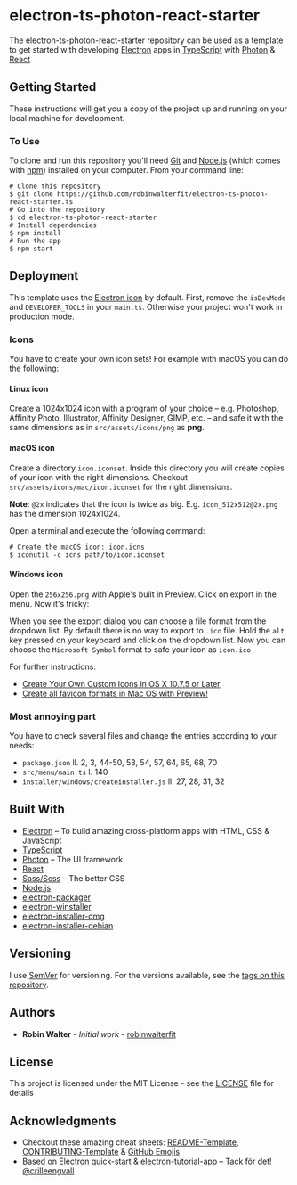 # electron-ts-photon-react-starter

The electron-ts-photon-react-starter repository can be used as a template to get started with developing [Electron](https://electronjs.org/) apps in [TypeScript](https://www.typescriptlang.org/) with [Photon](http://photonkit.com/) & [React](https://reactjs.org/)

## Getting Started

These instructions will get you a copy of the project up and running on your local machine for development.

### To Use

To clone and run this repository you'll need [Git](https://git-scm.com/) and [Node.js](https://nodejs.org/en/download/) (which comes with [npm](http://npmjs.com/)) installed on your computer. From your command line:

```
# Clone this repository
$ git clone https://github.com/robinwalterfit/electron-ts-photon-react-starter.ts
# Go into the repository
$ cd electron-ts-photon-react-starter
# Install dependencies
$ npm install
# Run the app
$ npm start
```

## Deployment

This template uses the [Electron icon](https://github.com/electron/electron/blob/master/default_app/icon.png) by default. First, remove the `isDevMode` and `DEVELOPER_TOOLS` in your `main.ts`. Otherwise your project won't work in production mode.

### Icons

You have to create your own icon sets! For example with macOS you can do the following:

#### Linux icon

Create a 1024x1024 icon with a program of your choice – e.g. Photoshop, Affinity Photo, Illustrator, Affinity Designer, GIMP, etc. – and safe it with the same dimensions as in `src/assets/icons/png` as **png**.

#### macOS icon

Create a directory `icon.iconset`. Inside this directory you will create copies of your icon with the right dimensions. Checkout `src/assets/icons/mac/icon.iconset` for the right dimensions.

**Note**: `@2x` indicates that the icon is twice as big. E.g. `icon_512x512@2x.png` has the dimension 1024x1024.

Open a terminal and execute the following command:

```
# Create the macOS icon: icon.icns
$ iconutil -c icns path/to/icon.iconset
```

#### Windows icon

Open the `256x256.png` with Apple's built in Preview. Click on export in the menu. Now it's tricky:

When you see the export dialog you can choose a file format from the dropdown list. By default there is no way to export to `.ico` file. Hold the `alt` key pressed on your keyboard and click on the dropdown list. Now you can choose the `Microsoft Symbol` format to safe your icon as `icon.ico`


For further instructions:

* [Create Your Own Custom Icons in OS X 10.7.5 or Later](https://blog.macsales.com/28492-create-your-own-custom-icons-in-10-7-5-or-later)
* [Create all favicon formats in Mac OS with Preview!](https://coderwall.com/p/89p9kw/create-all-favicon-formats-in-mac-os-with-preview)

### Most annoying part

You have to check several files and change the entries according to your needs:

* `package.json` ll. 2, 3, 44-50, 53, 54, 57, 64, 65, 68, 70
* `src/menu/main.ts` l. 140
* `installer/windows/createinstaller.js` ll. 27, 28, 31, 32

## Built With

* [Electron](https://electronjs.org/) – To build amazing cross-platform apps with HTML, CSS & JavaScript
* [TypeScript](https://www.typescriptlang.org/)
* [Photon](http://photonkit.com/) – The UI framework
* [React](https://reactjs.org/)
* [Sass/Scss](http://sass-lang.com) – The better CSS
* [Node.js](https://nodejs.org/)
* [electron-packager](https://github.com/electron-userland/electron-packager)
* [electron-winstaller](https://github.com/electron/windows-installer)
* [electron-installer-dmg](https://github.com/mongodb-js/electron-installer-dmg)
* [electron-installer-debian](https://github.com/unindented/electron-installer-debian)

## Versioning

I use [SemVer](http://semver.org/) for versioning. For the versions available, see the [tags on this repository](https://github.com/robinwalterfit/electron-ts-photon-react-starter/tags).

## Authors

* **Robin Walter** - *Initial work* - [robinwalterfit](https://github.com/robinwalterfit)

## License

This project is licensed under the MIT License - see the [LICENSE](LICENSE) file for details

## Acknowledgments

* Checkout these amazing cheat sheets: [README-Template](https://gist.github.com/PurpleBooth/109311bb0361f32d87a2), [CONTRIBUTING-Template](https://gist.github.com/PurpleBooth/b24679402957c63ec426) & [GitHub Emojis](https://gist.github.com/rxaviers/7360908)
* Based on [Electron quick-start](https://github.com/electron/electron-quick-start) & [electron-tutorial-app](https://github.com/crilleengvall/electron-tutorial-app) – Tack för det! [@crilleengvall](https://github.com/crilleengvall/)
